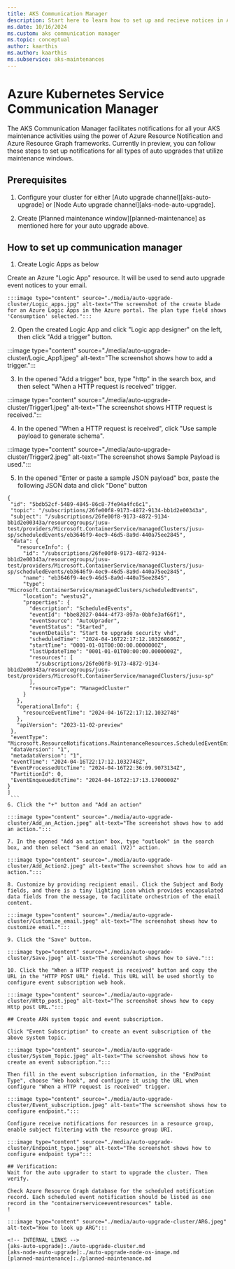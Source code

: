 ```yaml
---
title: AKS Communication Manager
description: Start here to learn how to set up and recieve notices in Azure Resource Notification for AKS Maintenance events. 
ms.date: 10/16/2024
ms.custom: aks communication manager
ms.topic: conceptual
author: kaarthis
ms.author: kaarthis
ms.subservice: aks-maintenances
---
```


# Azure Kubernetes Service Communication Manager

The AKS Communication Manager facilitates notifications for all your AKS maintenance activities using the power of Azure Resource Notification and Azure Resource Graph frameworks. Currently in preview, you can follow these steps to set up notifications for all types of auto upgrades that utilize maintenance windows.

## Prerequisites

1. Configure your cluster for either [Auto upgrade channel][aks-auto-upgrade] or [Node Auto upgrade channel][aks-node-auto-upgrade].

2. Create [Planned maintenance window][planned-maintenance] as mentioned here for your auto upgrade above. 

## How to set up communication manager

1. Create Logic Apps as below

Create an Azure "Logic App" resource. It will be used to send auto upgrade event notices to your email.

    :::image type="content" source="./media/auto-upgrade-cluster/Logic_apps.jpg" alt-text="The screenshot of the create blade for an Azure Logic Apps in the Azure portal. The plan type field shows 'Consumption' selected.":::

2. Open the created Logic App and click "Logic app designer" on the left, then click "Add a trigger" button.

 :::image type="content" source="./media/auto-upgrade-cluster/Logic_App1.jpeg" alt-text="The screenshot shows how to add a trigger.":::

 3. In the opened "Add a trigger" box, type "http" in the search box, and then select "When a HTTP request is received" trigger.

  :::image type="content" source="./media/auto-upgrade-cluster/Trigger1.jpeg" alt-text="The screenshot shows HTTP request is received.":::

  4. In the opened "When a HTTP request is received", click "Use sample payload to generate schema".

  :::image type="content" source="./media/auto-upgrade-cluster/Trigger2.jpeg" alt-text="The screenshot shows Sample Payload is used.":::

  5. In the opened "Enter or paste a sample JSON payload" box, paste the following JSON data and click "Done" button

   ```[
  {
    "id": "5bdb52cf-5489-4845-86c8-7fe94a4fc6c1",
    "topic": "/subscriptions/26fe00f8-9173-4872-9134-bb1d2e00343a",
    "subject": "/subscriptions/26fe00f8-9173-4872-9134-bb1d2e00343a/resourcegroups/jusu-test/providers/Microsoft.ContainerService/managedClusters/jusu-sp/scheduledEvents/eb3646f9-4ec9-46d5-8a9d-440a75ee2845",
    "data": {
      "resourceInfo": {
        "id": "/subscriptions/26fe00f8-9173-4872-9134-bb1d2e00343a/resourcegroups/jusu-test/providers/Microsoft.ContainerService/managedClusters/jusu-sp/scheduledEvents/eb3646f9-4ec9-46d5-8a9d-440a75ee2845",
        "name": "eb3646f9-4ec9-46d5-8a9d-440a75ee2845",
        "type": "Microsoft.ContainerService/managedClusters/scheduledEvents",
        "location": "westus2",
        "properties": {
          "description": "ScheduledEvents",
          "eventId": "bbe82027-0444-4f73-897a-0bbfe3af66f1",
          "eventSource": "AutoUprader",
          "eventStatus": "Started",
          "eventDetails": "Start to upgrade security vhd",
          "scheduledTime": "2024-04-16T22:17:12.103268606Z",
          "startTime": "0001-01-01T00:00:00.0000000Z",
          "lastUpdateTime": "0001-01-01T00:00:00.0000000Z",
          "resources": [
            "/subscriptions/26fe00f8-9173-4872-9134-bb1d2e00343a/resourcegroups/jusu-test/providers/Microsoft.ContainerService/managedClusters/jusu-sp"
          ],
          "resourceType": "ManagedCluster"
        }
      },
      "operationalInfo": {
        "resourceEventTime": "2024-04-16T22:17:12.1032748"
      },
      "apiVersion": "2023-11-02-preview"
    },
    "eventType": "Microsoft.ResourceNotifications.MaintenanceResources.ScheduledEventEmitted",
    "dataVersion": "1",
    "metadataVersion": "1",
    "eventTime": "2024-04-16T22:17:12.1032748Z",
    "EventProcessedUtcTime": "2024-04-16T22:36:09.9073134Z",
    "PartitionId": 0,
    "EventEnqueuedUtcTime": "2024-04-16T22:17:13.1700000Z"
  }
]
    ```
6. Click the "+" button and "Add an action"

   :::image type="content" source="./media/auto-upgrade-cluster/Add_an_Action.jpeg" alt-text="The screenshot shows how to add an action.":::

7. In the opened "Add an action" box, type "outlook" in the search box, and then select "Send an email (V2)" action.

 :::image type="content" source="./media/auto-upgrade-cluster/Add_Action2.jpeg" alt-text="The screenshot shows how to add an action.":::

8. Customize by providing recipient email. Click the Subject and Body fields, and there is a tiny lighting icon which provides encapsulated data fields from the message, to facilitate orchestrion of the email content.

 :::image type="content" source="./media/auto-upgrade-cluster/Customize_email.jpeg" alt-text="The screenshot shows how to customize email.":::

 9. Click the "Save" button.

 :::image type="content" source="./media/auto-upgrade-cluster/Save.jpeg" alt-text="The screenshot shows how to save.":::

 10. Click the "When a HTTP request is received" button and copy the URL in the "HTTP POST URL" field. This URL will be used shortly to configure event subscription web hook.

 :::image type="content" source="./media/auto-upgrade-cluster/Http_post.jpeg" alt-text="The screenshot shows how to copy Http post URL.":::

## Create ARN system topic and event subscription.

Click "Event Subscription" to create an event subscription of the above system topic.

:::image type="content" source="./media/auto-upgrade-cluster/System_Topic.jpeg" alt-text="The screenshot shows how to create an event subscription.":::

Then fill in the event subscription information, in the "EndPoint Type", choose "Web hook", and configure it using the URL when configure "When a HTTP request is received" trigger.

:::image type="content" source="./media/auto-upgrade-cluster/Event_subscription.jpeg" alt-text="The screenshot shows how to configure endpoint.":::

Configure receive notifications for resources in a resource group, enable subject filtering with the resource group URI.

:::image type="content" source="./media/auto-upgrade-cluster/Endpoint_type.jpeg" alt-text="The screenshot shows how to configure endpoint type":::

## Verification:
Wait for the auto upgrader to start to upgrade the cluster. Then verify.

Check Azure Resource Graph database for the scheduled notification record. Each scheduled event notification should be listed as one record in the "containerserviceeventresources" table.
!

:::image type="content" source="./media/auto-upgrade-cluster/ARG.jpeg" alt-text="How to look up ARG":::

<!-- INTERNAL LINKS -->
[aks-auto-upgrade]:./auto-upgrade-cluster.md
[aks-node-auto-upgrade]:./auto-upgrade-node-os-image.md
[planned-maintenance]:./planned-maintenance.md